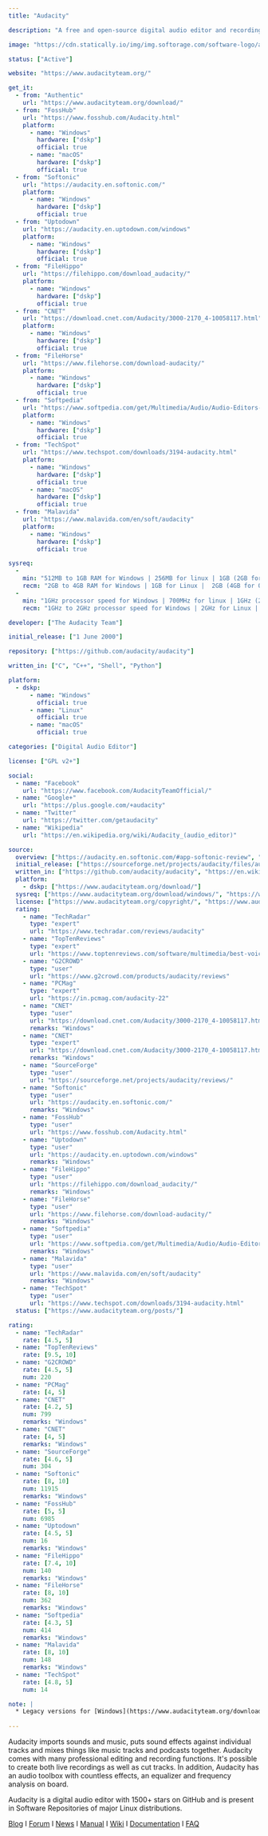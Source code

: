 ```yaml
---
title: "Audacity"

description: "A free and open-source digital audio editor and recording application software"

image: "https://cdn.statically.io/img/img.softorage.com/software-logo/audacity.png?h=64"

status: ["Active"]

website: "https://www.audacityteam.org/"

get_it:
  - from: "Authentic"
    url: "https://www.audacityteam.org/download/"
  - from: "FossHub"
    url: "https://www.fosshub.com/Audacity.html"
    platform:
      - name: "Windows"
        hardware: ["dskp"]
        official: true
      - name: "macOS"
        hardware: ["dskp"]
        official: true
  - from: "Softonic"
    url: "https://audacity.en.softonic.com/"
    platform:
      - name: "Windows"
        hardware: ["dskp"]
        official: true
  - from: "Uptodown"
    url: "https://audacity.en.uptodown.com/windows"
    platform:
      - name: "Windows"
        hardware: ["dskp"]
        official: true
  - from: "FileHippo"
    url: "https://filehippo.com/download_audacity/"
    platform:
      - name: "Windows"
        hardware: ["dskp"]
        official: true
  - from: "CNET"
    url: "https://download.cnet.com/Audacity/3000-2170_4-10058117.html"
    platform:
      - name: "Windows"
        hardware: ["dskp"]
        official: true
  - from: "FileHorse"
    url: "https://www.filehorse.com/download-audacity/"
    platform:
      - name: "Windows"
        hardware: ["dskp"]
        official: true
  - from: "Softpedia"
    url: "https://www.softpedia.com/get/Multimedia/Audio/Audio-Editors-Recorders/Audacity.shtml"
    platform:
      - name: "Windows"
        hardware: ["dskp"]
        official: true
  - from: "TechSpot"
    url: "https://www.techspot.com/downloads/3194-audacity.html"
    platform:
      - name: "Windows"
        hardware: ["dskp"]
        official: true
      - name: "macOS"
        hardware: ["dskp"]
        official: true
  - from: "Malavida"
    url: "https://www.malavida.com/en/soft/audacity"
    platform:
      - name: "Windows"
        hardware: ["dskp"]
        official: true

sysreq:
  -
    min: "512MB to 1GB RAM for Windows | 256MB for linux | 1GB (2GB for OS X 10.7 and later or macOS) RAM for mac"
    recm: "2GB to 4GB RAM for Windows | 1GB for Linux |  2GB (4GB for OS X 10.7 and later or macOS) RAM for mac"
  -
    min: "1GHz processor speed for Windows | 700MHz for linux | 1GHz (2GHz for OS X 10.7 and later or macOS) for mac"
    recm: "1GHz to 2GHz processor speed for Windows | 2GHz for Linux | 2GHz for mac"

developer: ["The Audacity Team"]

initial_release: ["1 June 2000"]

repository: ["https://github.com/audacity/audacity"]

written_in: ["C", "C++", "Shell", "Python"]

platform:
  - dskp:
      - name: "Windows"
        official: true
      - name: "Linux"
        official: true
      - name: "macOS"
        official: true

categories: ["Digital Audio Editor"]

license: ["GPL v2+"]

social:
  - name: "Facebook"
    url: "https://www.facebook.com/AudacityTeamOfficial/"
  - name: "Google+"
    url: "https://plus.google.com/+audacity"
  - name: "Twitter"
    url: "https://twitter.com/getaudacity"
  - name: "Wikipedia"
    url: "https://en.wikipedia.org/wiki/Audacity_(audio_editor)"

source:
  overview: ["https://audacity.en.softonic.com/#app-softonic-review", "https://github.com/audacity/audacity"]
  initial_release: ["https://sourceforge.net/projects/audacity/files/audacity/0.8/"]
  written_in: ["https://github.com/audacity/audacity", "https://en.wikipedia.org/w/index.php?title=Audacity_(audio_editor)&oldid=875154652"]
  platform:
    - dskp: ["https://www.audacityteam.org/download/"]
  sysreq: ["https://www.audacityteam.org/download/windows/", "https://www.audacityteam.org/download/mac/", "https://www.audacityteam.org/download/linux/"]
  license: ["https://www.audacityteam.org/copyright/", "https://www.audacityteam.org/about/license/"]
  rating:
    - name: "TechRadar"
      type: "expert"
      url: "https://www.techradar.com/reviews/audacity"
    - name: "TopTenReviews"
      type: "expert"
      url: "https://www.toptenreviews.com/software/multimedia/best-voice-recording-software/audacity-review/"
    - name: "G2CROWD"
      type: "user"
      url: "https://www.g2crowd.com/products/audacity/reviews"
    - name: "PCMag"
      type: "expert"
      url: "https://in.pcmag.com/audacity-22"
    - name: "CNET"
      type: "user"
      url: "https://download.cnet.com/Audacity/3000-2170_4-10058117.html"
      remarks: "Windows"
    - name: "CNET"
      type: "expert"
      url: "https://download.cnet.com/Audacity/3000-2170_4-10058117.html"
      remarks: "Windows"
    - name: "SourceForge"
      type: "user"
      url: "https://sourceforge.net/projects/audacity/reviews/"
    - name: "Softonic"
      type: "user"
      url: "https://audacity.en.softonic.com/"
      remarks: "Windows"
    - name: "FossHub"
      type: "user"
      url: "https://www.fosshub.com/Audacity.html"
    - name: "Uptodown"
      type: "user"
      url: "https://audacity.en.uptodown.com/windows"
      remarks: "Windows"
    - name: "FileHippo"
      type: "user"
      url: "https://filehippo.com/download_audacity/"
      remarks: "Windows"
    - name: "FileHorse"
      type: "user"
      url: "https://www.filehorse.com/download-audacity/"
      remarks: "Windows"
    - name: "Softpedia"
      type: "user"
      url: "https://www.softpedia.com/get/Multimedia/Audio/Audio-Editors-Recorders/Audacity.shtml"
      remarks: "Windows"
    - name: "Malavida"
      type: "user"
      url: "https://www.malavida.com/en/soft/audacity"
      remarks: "Windows"
    - name: "TechSpot"
      type: "user"
      url: "https://www.techspot.com/downloads/3194-audacity.html"
  status: ["https://www.audacityteam.org/posts/"]

rating:
  - name: "TechRadar"
    rate: [4.5, 5]
  - name: "TopTenReviews"
    rate: [9.5, 10]
  - name: "G2CROWD"
    rate: [4.5, 5]
    num: 220
  - name: "PCMag"
    rate: [4, 5]
  - name: "CNET"
    rate: [4.2, 5]
    num: 799
    remarks: "Windows"
  - name: "CNET"
    rate: [4, 5]
    remarks: "Windows"
  - name: "SourceForge"
    rate: [4.6, 5]
    num: 304
  - name: "Softonic"
    rate: [8, 10]
    num: 11915
    remarks: "Windows"
  - name: "FossHub"
    rate: [5, 5]
    num: 6985
  - name: "Uptodown"
    rate: [4.5, 5]
    num: 16
    remarks: "Windows"
  - name: "FileHippo"
    rate: [7.4, 10]
    num: 140
    remarks: "Windows"
  - name: "FileHorse"
    rate: [8, 10]
    num: 362
    remarks: "Windows"
  - name: "Softpedia"
    rate: [4.3, 5]
    num: 414
    remarks: "Windows"
  - name: "Malavida"
    rate: [8, 10]
    num: 148
    remarks: "Windows"
  - name: "TechSpot"
    rate: [4.8, 5]
    num: 14

note: |
  * Legacy versions for [Windows](https://www.audacityteam.org/download/legacy-windows/) and [mac](https://www.audacityteam.org/download/legacy-mac/) are also available.
  
---
```

  Audacity imports sounds and music, puts sound effects against individual tracks and mixes things like music tracks and podcasts together. Audacity comes with many professional editing and recording functions. It's possible to create both live recordings as well as cut tracks. In addition, Audacity has an audio toolbox with countless effects, an equalizer and frequency analysis on board.
  
  Audacity is a digital audio editor with 1500+ stars on GitHub and is present in Software Repositories of major Linux distributions.
  
  [Blog](https://www.audacityteam.org/posts/)  I  [Forum](https://forum.audacityteam.org/)  I  [News](https://www.audacityteam.org/about/news/)  I  [Manual](https://manual.audacityteam.org/)  I  [Wiki](https://wiki.audacityteam.org/wiki/Audacity_Wiki_Home_Page)  I  [Documentation](https://www.audacityteam.org/help/documentation/)  I  [FAQ](https://manual.audacityteam.org/man/faq.html)
  



